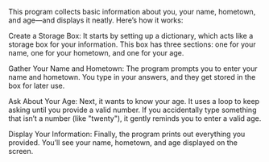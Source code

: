 This program collects basic information about you, your name, hometown, and age—and displays it neatly. Here’s how it works:

Create a Storage Box: It starts by setting up a dictionary, which acts like a storage box for your information. This box has three sections: one for your name, one for your hometown, and one for your age.

Gather Your Name and Hometown: The program prompts you to enter your name and hometown. You type in your answers, and they get stored in the box for later use.

Ask About Your Age: Next, it wants to know your age. It uses a loop to keep asking until you provide a valid number. If you accidentally type something that isn’t a number (like "twenty"), it gently reminds you to enter a valid age.

Display Your Information: Finally, the program prints out everything you provided. You’ll see your name, hometown, and age displayed on the screen.

